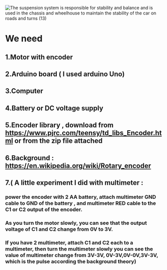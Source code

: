 ![The suspension system is responsible for stability and balance and is used in the chassis and wheelhouse to maintain the stability of the car on roads and turns  (13)](https://user-images.githubusercontent.com/101976302/186574776-ecaf4bfa-2dd6-4fb6-aa18-1d243a15836b.png)

# We need
## 1.Motor with encoder

## 2.Arduino board ( I used arduino Uno)

## 3.Computer

## 4.Battery or DC voltage supply

## 5.Encoder library , download from https://www.pjrc.com/teensy/td_libs_Encoder.html or from the zip file attached

## 6.Background : https://en.wikipedia.org/wiki/Rotary_encoder

## 7.( A little experiment I did with multimeter :

### power the encoder with 2 AA battery, attach multimeter GND cable to GND of the battery , and multimeter RED cable to the C1 or C2 output of the encoder.

### As you turn the motor slowly, you can see that the output voltage of C1 and C2 change from 0V to 3V.
### If you have 2 multimeter, attach C1 and C2 each to a multimeter, then turn the multimeter slowly you can see the value of multimeter change from 3V-3V, 0V-3V,0V-0V,3V-3V, which is the pulse according the background theory)

